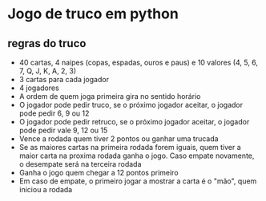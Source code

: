 # Jogo de truco em python

## regras do truco

- 40 cartas, 4 naipes (copas, espadas, ouros e paus) e 10 valores (4, 5, 6, 7, Q, J, K, A, 2, 3)
- 3 cartas para cada jogador
- 4 jogadores
- A ordem de quem joga primeira gira no sentido horário
- O jogador pode pedir truco, se o próximo jogador aceitar, o jogador pode pedir 6, 9 ou 12
- O jogador pode pedir retruco, se o próximo jogador aceitar, o jogador pode pedir vale 9, 12 ou 15
- Vence a rodada quem tiver 2 pontos ou ganhar uma trucada
- Se as maiores cartas na primeira rodada forem iguais, quem tiver a maior carta na proxima rodada ganha o jogo. Caso empate novamente, o desempate será na terceira rodada
- Ganha o jogo quem chegar a 12 pontos primeiro
- Em caso de empate, o primeiro jogar a mostrar a carta é o "mão", quem iniciou a rodada